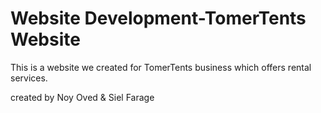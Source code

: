 # Website Development-TomerTents Website
This is a website we created for TomerTents business which offers rental services.

created by Noy Oved & Siel Farage
